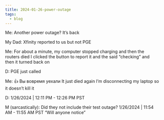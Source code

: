 ```yaml
---
title: 2024-01-26-power-outage
tags:
  - blog
---
```

Me:
	Another power outage?
	It’s back

My Dad:
	Xfinity reported to us but not PGE

Me:
	For about a minute, my computer stopped charging and then the routers died
	I clicked the button to report it and the said “checking” and then it turned back on

D:
	PGE just called

Me:
	👍 
	Вы вовремя уехали
	It just died again
	I’m disconnecting my laptop so it doesn’t kill it

D:
	1/26/2024 | 12:11 PM - 12:26 PM PST

M (sarcastically):
	Did they not include their test outage?
1/26/2024 | 11:54 AM - 11:55 AM PST
	“Will anyone notice”